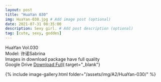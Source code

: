 ```yaml
---
layout: post
title: "HuaYan 030"
img: HuaYan-030.jpg # Add image post (optional)
date: 2021-07-31 08:35:00
description: Sexy girl. # Add post description (optional)
tag: [cute, sexy, goddes]
---
```

HuaYan Vol.030  
Model: 许诺Sabrina    
Images in download package have full quality                    
Google Drive [Download Full](http://gestyy.com/eoSltX){:target="_blank"}

{% include image-gallery.html folder="/assets/img/A2/HuaYan-030/" %}

